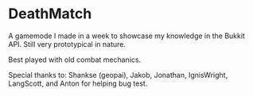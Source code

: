 # DeathMatch

A gamemode I made in a week to showcase my knowledge in the Bukkit API. Still very prototypical in nature.

Best played with old combat mechanics.

Special thanks to: Shankse (geopai), Jakob, Jonathan, IgnisWright, LangScott, and Anton for helping bug test.
